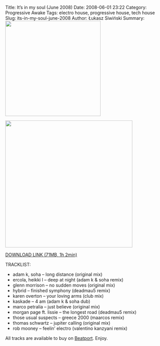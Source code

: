 Title: It’s in my soul (June 2008)
Date: 2008-06-01 23:22
Category: Progressive Awake
Tags:  electro house, progressive house, tech house
Slug: its-in-my-soul-june-2008
Author: Łukasz Siwiński
Summary: <img width="300" src="https://drive.google.com/uc?export=download&id=0B1aIvu0NI6o4WG1POHVGU3o1OTQ" />

<!-- ### IMAGE ### -->
<a href ="https://drive.google.com/uc?export=download&id=0B1aIvu0NI6o4WG1POHVGU3o1OTQ" 
    title="DOWNLOAD" target="_blank">
    <img width="400" src="https://drive.google.com/uc?export=download&id=0B1aIvu0NI6o4WG1POHVGU3o1OTQ" />
</a>

<a href ="https://drive.google.com/file/d/0B_4_ynm06YZIamdja2Y3RkZMdmc/edit?usp=sharing" 
    title="Progressive Awake - It’s in my soul (June 2008)" target="_blank">
DOWNLOAD LINK (71MB, 1h 2min)
</a>

TRACKLIST:  

* adam k, soha – long distance (original mix)
* ercola, heikki l – deep at night (adam k & soha remix)
* glenn morrison – no sudden moves (original mix)
* hybrid – finished symphony (deadmau5 remix)
* karen overton – your loving arms (club mix)
* kaskade – 4 am (adam k & soha dub)
* marco petralia – just believe (original mix)
* morgan page ft. lissie – the longest road (deadmau5 remix)
* those usual suspects – greece 2000 (maarcos remix)
* thomas schwartz – jupiter calling (original mix)
* rob mooney – feelin’ electro (valentino kanzyani remix)

All tracks are available to buy on <a href="http://beatport.com" target="_blank">Beatport</a>.
Enjoy.